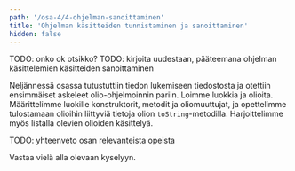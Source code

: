 ```yaml
---
path: '/osa-4/4-ohjelman-sanoittaminen'
title: 'Ohjelman käsitteiden tunnistaminen ja sanoittaminen'
hidden: false
---
```


TODO: onko ok otsikko?
TODO: kirjoita uudestaan, pääteemana ohjelman käsittelemien käsitteiden sanoittaminen


Neljännessä osassa tutustuttiin tiedon lukemiseen tiedostosta ja otettiin ensimmäiset askeleet olio-ohjelmoinnin pariin. Loimme luokkia ja olioita. Määrittelimme luokille konstruktorit, metodit ja oliomuuttujat, ja opettelimme tulostamaan olioihin liittyviä tietoja olion `toString`-metodilla. Harjoittelimme myös listalla olevien olioiden käsittelyä.

TODO: yhteenveto osan relevanteista opeista

Vastaa vielä alla olevaan kyselyyn.

<quiz id="e2190362-a20b-5c55-acfc-baf8104913e1"></quiz>
